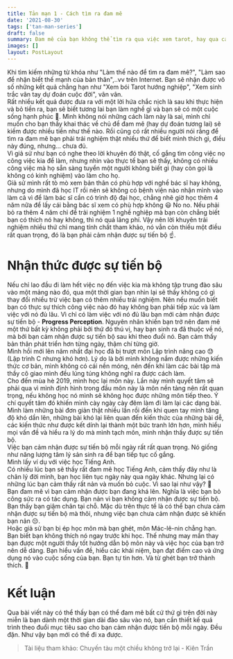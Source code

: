 ```yaml
---
title: Tản mạn 1 - Cách tìm ra đam mê
date: '2021-08-30'
tags: ['tan-man-series']
draft: false
summary: Đam mê của bạn không thể tìm ra qua việc xem tarot, hay qua các bài kiểm tra tính cách, sinh trắc vân tay, mà nó đơn giản là một hiện tượng tâm lý
images: []
layout: PostLayout
---
```


Khi tìm kiếm những từ khóa như "Làm thế nào để tìm ra đam mê?", "Làm sao để nhận biết thế mạnh của bản thân",..vv trên Internet. Bạn sẽ nhận được vô số những kết quả chẳng hạn như "Xem bói Tarot hướng nghiệp", "Xem sinh trắc vân tay dự đoán cuộc đời", vân vân. \
Rất nhiều kết quả được đưa ra với một lời hứa chắc nịch là sau khi thực hiện và bỏ tiền ra, bạn sẽ biết tương lai bạn làm nghề gì và bạn sẽ có một cuộc sống hạnh phúc 💩. Mình không nói những cách làm này là sai, mình chỉ muốn cho bạn thấy khai thác về chủ đề đam mê (hay dự đoán tương lai) sẽ kiếm được nhiều tiền như thế nào. Rồi cũng có rất nhiều người nói rằng để tìm ra đam mê bạn phải trải nghiệm thật nhiều thứ để biết mình thích gì, điều này đúng, nhưng... chưa đủ. \
Vì giả sử như bạn có nghe theo lời khuyên đó thật, cố gắng tìm công việc nọ công việc kia để làm, nhưng nhìn vào thực tế bạn sẽ thấy, không có nhiều công việc mà họ sẵn sàng tuyển một người không biết gì (hay còn gọi là không có kinh nghiệm) vào làm cho họ. \
Giả sử mình rất tò mò xem bản thân có phù hợp với nghề bác sĩ hay không, nhưng do mình đã học IT rồi nên sẽ không có bệnh viện nào nhận mình vào làm cả vì để làm bác sĩ cần có trình độ đại học, chẳng nhẽ giờ học thêm 4 năm nữa để lấy cái bằng bác sĩ xem có phù hợp không 😃 No no. Nếu phải bỏ ra thêm 4 năm chỉ để trải nghiệm 1 nghề nghiệp mà bạn còn chẳng biết bạn có thích nó hay không, thì nó quá lãng phí. Vậy nên lời khuyên trải nghiệm nhiều thứ chỉ mang tính chất tham khảo, nó vẫn còn thiếu một điều rất quan trọng, đó là bạn phải cảm nhận được sự tiến bộ ☝️.

# Nhận thức được sự tiến bộ

Nếu chỉ lao đầu đi làm hết việc nọ đến việc kia mà không tập trung đào sâu vào một mảng nào đó, qua một thời gian bạn nhìn lại sẽ thấy không có gì thay đổi nhiều trừ việc bạn có thêm nhiều trải nghiệm. Nên nếu muốn biết bạn có thực sự thích công việc nào đó hay không bạn phải tiếp xúc và làm việc với nó đủ lâu. Vì chỉ có làm việc với nó đủ lâu bạn mới cảm nhận được sự tiến bộ - **Progress Perception**.
Nguyên nhân khiến bạn trở nên đam mê một thứ bất kỳ không phải bởi thứ đó thú vị, hay bạn sinh ra đã thuộc về nó, mà bởi bạn cảm nhận được sự tiến bộ sau khi theo đuổi nó. Bạn cảm thấy bản thân phát triển hơn từng ngày, thậm chí từng giờ. \
Mình hồi mới lên năm nhất đại học đã bị trượt môn Lập trình nâng cao 😓 (Lập trình C nhưng khó hơn). Lý do là bởi mình không nắm được những kiến thức cơ bản, mình không có cái nền móng, nên đến khi làm các bài tập mà thầy cô giao mình đều lúng túng không nghĩ ra được cách làm. \
Cho đến mùa hè 2019, mình học lại môn này. Lần này mình quyết tâm sẽ phải qua vì mình định hình trong đầu môn này là môn nền tảng nên rất quan trọng, nếu không học nó mình sẽ không học được những môn tiếp theo. Ý chí quyết tâm đó khiến mình cày ngày cày đêm làm đi làm lại các dạng bài. Mình làm những bài đơn giản thật nhiều lần rồi đến khi quen tay mình tăng độ khó dần lên, những bài khó lại liên quan đến kiến thức của những bài dễ, các kiến thức như được kết dính lại thành một bức tranh lớn hơn, mình hiểu mọi vấn đề và hiểu ra lý do mà mình tạch môn, mình nhận thấy được sự tiến bộ. \
Việc bạn cảm nhận được sự tiến bộ mỗi ngày rất rất quan trọng. Nó giống như năng lượng tâm lý sản sinh ra để bạn tiếp tục cố gắng. \
Mình lấy ví dụ với việc học Tiếng Anh. \
Có nhiều lúc bạn sẽ thấy rất đam mê học Tiếng Anh, cảm thấy đây như là chân lý đời mình, bạn học liên tục ngày này qua ngày khác. Nhưng lại có những lúc bạn cảm thấy rất nản và muốn bỏ cuộc. Vì sao lại như vậy? 🧐 \
Bạn đam mê vì bạn cảm nhận được bạn đang khá lên. Nghĩa là việc bạn bỏ công sức ra có tác dụng. Bạn nản vì bạn không cảm nhận được sự tiến bộ. Bạn thấy bạn giậm chân tại chỗ. Mặc dù trên thực tế là có thể bạn chưa cảm nhận được sự tiến bộ mà thôi, nhưng việc bạn chưa cảm nhận được sẽ khiến bạn nản 😔. \
Hoặc giả sử bạn bị ép học môn mà bạn ghét, môn Mác-lê-nin chẳng hạn. Bạn biết bạn không thích nó ngay trước khi học. Thế nhưng may mắn thay bạn được một người thầy tốt hướng dẫn bộ môn này và việc học của bạn trở nên dễ dàng. Bạn hiểu vấn đề, hiểu các khái niệm, bạn đạt điểm cao và ứng dụng nó vào cuộc sống của bạn. Bạn tự tin hơn. Và từ ghét bạn trở thành thích. 💪

# Kết luận

Qua bài viết này có thể thấy bạn có thể đam mê bất cứ thứ gì trên đời này miễn là bạn dành một thời gian dài đào sâu vào nó, bạn cần thiết kế quá trình theo đuổi mục tiêu sao cho bạn cảm nhận được tiến bộ mỗi ngày. Đều đặn. Như vậy bạn mới có thể đi xa được.

> Tài liệu tham khảo: Chuyến tàu một chiều không trở lại - Kiên Trần

